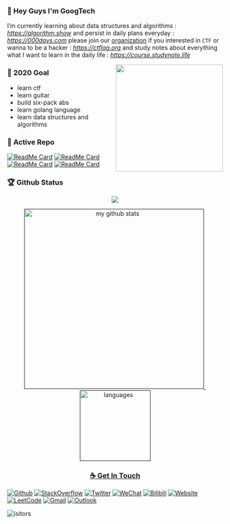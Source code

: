 ### 👋 Hey Guys I'm GoogTech


I’m currently learning about data structures and algorithms : *https://algorithm.show* and persist in daily plans everyday : *https://000days.com* please join our [organization](https://github.com/CTFlag) if you interested in `CTF` or wanna to be a hacker : *https://ctflag.org* and study notes about everything what I want to learn in the daily life : *https://course.studynote.life*

<img align='right' src='https://user-images.githubusercontent.com/5713670/87202985-820dcb80-c2b6-11ea-9f56-7ec461c497c3.gif' width='250"'>
<!--<img align='right' src="https://media.giphy.com/media/M9gbBd9nbDrOTu1Mqx/giphy.gif" width="230">-->


### 🔭 2020 Goal
* learn ctf
* learn guitar
* build six-pack abs
* learn golang language
* learn data structures and algorithms


### 👀 Active Repo
[![ReadMe Card](https://github-readme-stats.vercel.app/api/pin/?username=yubuntu0109&repo=leetcode-googtech)](https://github.com/yubuntu0109/leetcode-googtech)
[![ReadMe Card](https://github-readme-stats.vercel.app/api/pin/?username=yubuntu0109&repo=000days)](https://github.com/YUbuntu0109/000days)
[![ReadMe Card](https://github-readme-stats.vercel.app/api/pin/?username=yubuntu0109&repo=iblog)](https://github.com/YUbuntu0109/iblog)
[![ReadMe Card](https://github-readme-stats.vercel.app/api/pin/?username=yubuntu0109&repo=course.studynote.life)](https://github.com/YUbuntu0109/course.studynote.life)


### 🏆 Github Status
<a href="">
    <p align="center">
        <img src="https://github-profile-trophy.vercel.app/?username=YUbuntu0109"/>
    </p>
</a>
<!-- My GitHub stats with buefy theme ❤️, refer to: https://github.com/Arshiamidos/arshiamidos -->
<a align="center" href="">
<p align="center">
<img src="https://github-readme-stats.vercel.app/api?username=YUbuntu0109&show_icons=true" alt="my github stats" width="420"/>&nbsp;
  <img src="https://github-readme-stats.vercel.app/api/top-langs/?username=YUbuntu0109&layout=compact" alt="languages" height="165">
</p>


### ☕ Get In Touch
[![Github](https://img.shields.io/badge/-Github-000?style=flat&logo=Github&logoColor=white)](https://github.com/yubuntu0109)
[![StackOverflow](https://img.shields.io/badge/-StackOverflow-cyan?style=flat&logo=StackOverflow&logoColor=white)](https://stackoverflow.com/users/story/13689597)
[![Twitter](https://img.shields.io/badge/-Twitter-blue?style=flat&logo=Twitter&logoColor=white)](https://twitter.com/ishacker_net)
[![WeChat](https://img.shields.io/badge/-WeChat-gray?style=flat&logo=WeChat&link=https://github.com/hritik5102)](https://ishacker.net/about/)
[![Bilibili](https://img.shields.io/badge/-Bilibili-c13584?style=flat&labelColor=c13584&logo=instagram&logoColor=white)](https://space.bilibili.com/364361791)
[![Website](https://img.shields.io/badge/-Website-FCA121?style=flat&logo=java&logoColor=white)](https://ishacker.net/)
[![LeetCode](https://img.shields.io/badge/-LeetCode-02569B?style=flat&logo=leetCode&link=https://github.com/hritik5102)](https://leetcode-cn.com/u/googtech/)
[![Gmail](https://img.shields.io/badge/-Gmail-c14438?style=flat&logo=Gmail&logoColor=white)](mailto:ishacker.net@gmail.com)
[![Outlook](https://img.shields.io/badge/-Outlook-563D7C?style=flat&logo=Microsoft-Outlook&logoColor=white)](mailto:gentleman_0109@outlook.com)


![isitors](https://visitor-badge.glitch.me/badge?page_id=YUbuntu0109.YUbuntu0109)
